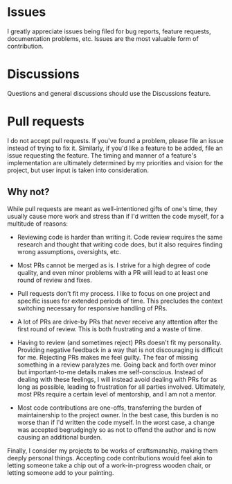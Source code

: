 # Issues

I greatly appreciate issues being filed for bug reports, feature requests,
documentation problems, etc. Issues are the most valuable form of contribution.

# Discussions

Questions and general discussions should use the Discussions feature.

# Pull requests

I do not accept pull requests. If you've found a problem, please file an issue
instead of trying to fix it. Similarly, if you'd like a feature to be added,
file an issue requesting the feature. The timing and manner of a feature's
implementation are ultimately determined by my priorities and vision for the
project, but user input is taken into consideration.

## Why not?

While pull requests are meant as well-intentioned gifts of one's time, they
usually cause more work and stress than if I'd written the code myself, for a
multitude of reasons:

- Reviewing code is harder than writing it. Code review requires the same
  research and thought that writing code does, but it also requires finding
  wrong assumptions, oversights, etc.

- Most PRs cannot be merged as is. I strive for a high degree of code quality,
  and even minor problems with a PR will lead to at least one round of review
  and fixes.

- Pull requests don't fit my process. I like to focus on one project and
  specific issues for extended periods of time. This precludes the context
  switching necessary for responsive handling of PRs.

- A lot of PRs are drive-by PRs that never receive any attention after the first
  round of review. This is both frustrating and a waste of time.
  
- Having to review (and sometimes reject) PRs doesn't fit my personality.
  Providing negative feedback in a way that is not discouraging is difficult for
  me. Rejecting PRs makes me feel guilty. The fear of missing something in a
  review paralyzes me. Going back and forth over minor but important-to-me
  details makes me self-conscious. Instead of dealing with these feelings, I
  will instead avoid dealing with PRs for as long as possible, leading to
  frustration for all parties involved. Ultimately, most PRs require a certain
  level of mentorship, and I am not a mentor.
  
- Most code contributions are one-offs, transferring the burden of
  maintainership to the project owner. In the best case, this burden is no worse
  than if I'd written the code myself. In the worst case, a change was accepted
  begrudgingly so as not to offend the author and is now causing an additional
  burden.

Finally, I consider my projects to be works of craftsmanship, making them deeply
personal things. Accepting code contributions would feel akin to letting someone
take a chip out of a work-in-progress wooden chair, or letting someone add to
your painting.
